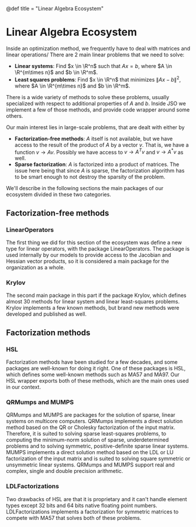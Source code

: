 @def title = "Linear Algebra Ecosystem"

# Linear Algebra Ecosystem

Inside an optimization method, we frequently have to deal with matrices and linear operations/
There are 2 main linear problems that we need to solve:

- **Linear systems**: Find $x \in \R^n$ such that $Ax = b$, where $A \in \R^{m\times n}$ and $b \in \R^m$.
- **Least squares problems**: Find $x \in \R^n$ that minimizes $\|Ax - b\|^2$, where $A \in \R^{m\times n}$ and $b \in \R^m$.

There is a wide variety of methods to solve these problems, usually specialized with respect to additional properties of $A$ and $b$.
Inside JSO we implement a few of those methods, and provide code wrapper around some others.

Our main interest lies in large-scale problems, that are dealt with either by

- **Factorization-free methods**: $A$ itself is not available, but we have access to the result of the product of $A$ by a vector $v$. That is, we have a function $v \to Av$. Possibly we have access to $v \to A^T v$ and $v \to A^*v$ as well.
- **Sparse factorization**: $A$ is factorized into a product of matrices. The issue here being that since $A$ is sparse, the factorization algorithm has to be smart enough to not destroy the sparsity of the problem.

We'll describe in the following sections the main packages of our ecosystem divided in these two categories.

## Factorization-free methods

### LinearOperators

The first thing we did for this section of the ecosystem was define a new type for linear operators, with the package LinearOperators.
The package is used internally by our models to provide access to the Jacobian and Hessian vector products, so it is considered a main package for the organization as a whole.

### Krylov

The second main package in this part if the package Krylov, which defines almost 30 methods for linear system and linear least-squares problems.
Krylov implements a few known methods, but brand new methods were developed and published as well.

## Factorization methods

### HSL

Factorization methods have been studied for a few decades, and some packages are well-known for doing it right.
One of these packages is HSL, which defines some well-known methods such as MA57 and MA97.
Our HSL wrapper exports both of these methods, which are the main ones used in our context.

### QRMumps and MUMPS

QRMumps and MUMPS are packages for the solution of sparse, linear systems on multicore computers.
QRMumps implements a direct solution method based on the QR or Cholesky factorization of the input matrix.
Therefore, it is suited to solving sparse least-squares problems, to computing the minimum-norm solution of sparse, underdetermined problems and to solving symmetric, positive-definite sparse linear systems.
MUMPS implements a direct solution method based on the LDL or LU factorization of the input matrix and is suited to solving square symmetric or unsymmetric linear systems.
QRMumps and MUMPS support real and complex, single and double precision arithmetic.

### LDLFactorizations

Two drawbacks of HSL are that it is proprietary and it can't handle element types except 32 bits and 64 bits native floating point numbers.
LDLFactorizations implements a factorization for symmetric matrices to compete with MA57 that solves both of these problems.
